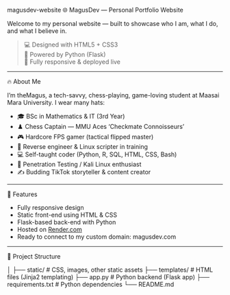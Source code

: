  magusdev-website
 🌐 MagusDev — Personal Portfolio Website

Welcome to my personal website — built to showcase who I am, what I do, and what I believe in.

> 💻 Designed with HTML5 + CSS3  
> 🧠 Powered by Python (Flask)  
> 🎯 Fully responsive & deployed live  

---

 🔥 About Me

I’m theMagus, a tech-savvy, chess-playing, game-loving student at Maasai Mara University. I wear many hats:

- 🎓 BSc in Mathematics & IT (3rd Year)
- ♟️ Chess Captain — MMU Aces ‘Checkmate Connoisseurs’
- 🎮 Hardcore FPS gamer (tactical flipped master)
- 🧠 Reverse engineer & Linux scripter in training
- 💻 Self-taught coder (Python, R, SQL, HTML, CSS, Bash)
- 🔐 Penetration Testing / Kali Linux enthusiast
- ✍️ Budding TikTok storyteller & content creator

---

🚀 Features

- Fully responsive design
- Static front-end using HTML & CSS
- Flask-based back-end with Python
- Hosted on [Render.com](https://render.com)
- Ready to connect to my custom domain: magusdev.com

---

 📂 Project Structure


│
├── static/             # CSS, images, other static assets
├── templates/          # HTML files (Jinja2 templating)
├── app.py              # Python backend (Flask app)
├── requirements.txt    # Python dependencies
└── README.md
